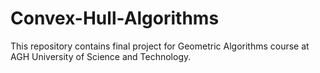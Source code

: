 # Convex-Hull-Algorithms
This repository contains final project for Geometric Algorithms course at AGH University of Science and Technology.
